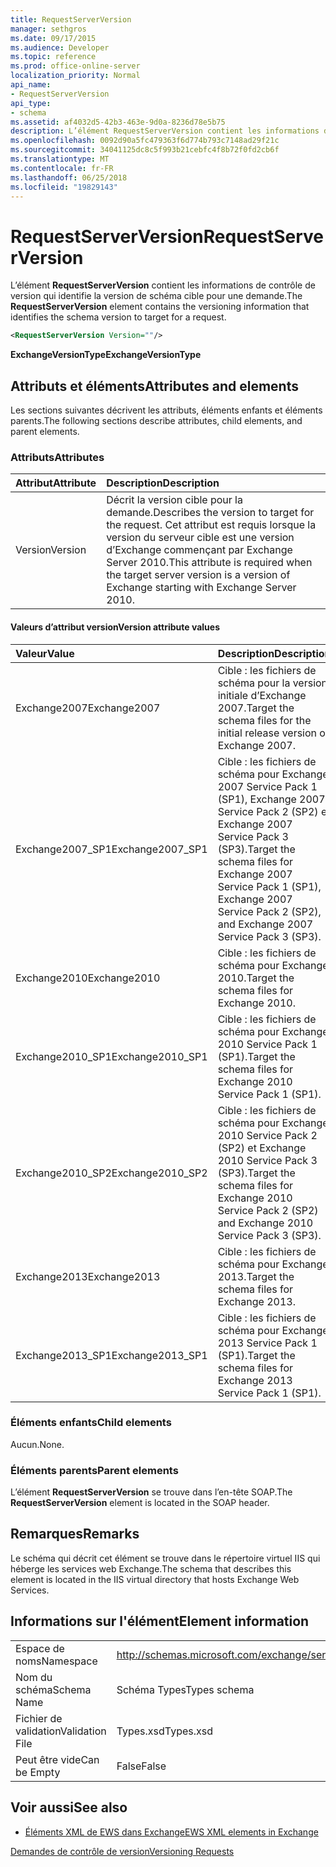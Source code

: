 ```yaml
---
title: RequestServerVersion
manager: sethgros
ms.date: 09/17/2015
ms.audience: Developer
ms.topic: reference
ms.prod: office-online-server
localization_priority: Normal
api_name:
- RequestServerVersion
api_type:
- schema
ms.assetid: af4032d5-42b3-463e-9d0a-8236d78e5b75
description: L’élément RequestServerVersion contient les informations de contrôle de version qui identifie la version de schéma cible pour une demande.
ms.openlocfilehash: 0092d90a5fc479363f6d774b793c7148ad29f21c
ms.sourcegitcommit: 34041125dc8c5f993b21cebfc4f8b72f0fd2cb6f
ms.translationtype: MT
ms.contentlocale: fr-FR
ms.lasthandoff: 06/25/2018
ms.locfileid: "19829143"
---
```

# <a name="requestserverversion"></a><span data-ttu-id="034e5-103">RequestServerVersion</span><span class="sxs-lookup"><span data-stu-id="034e5-103">RequestServerVersion</span></span>

<span data-ttu-id="034e5-104">L’élément **RequestServerVersion** contient les informations de contrôle de version qui identifie la version de schéma cible pour une demande.</span><span class="sxs-lookup"><span data-stu-id="034e5-104">The **RequestServerVersion** element contains the versioning information that identifies the schema version to target for a request.</span></span> 
  
```XML
<RequestServerVersion Version=""/>
```

 <span data-ttu-id="034e5-105">**ExchangeVersionType**</span><span class="sxs-lookup"><span data-stu-id="034e5-105">**ExchangeVersionType**</span></span>
## <a name="attributes-and-elements"></a><span data-ttu-id="034e5-106">Attributs et éléments</span><span class="sxs-lookup"><span data-stu-id="034e5-106">Attributes and elements</span></span>

<span data-ttu-id="034e5-107">Les sections suivantes décrivent les attributs, éléments enfants et éléments parents.</span><span class="sxs-lookup"><span data-stu-id="034e5-107">The following sections describe attributes, child elements, and parent elements.</span></span>
  
### <a name="attributes"></a><span data-ttu-id="034e5-108">Attributs</span><span class="sxs-lookup"><span data-stu-id="034e5-108">Attributes</span></span>

|<span data-ttu-id="034e5-109">**Attribut**</span><span class="sxs-lookup"><span data-stu-id="034e5-109">**Attribute**</span></span>|<span data-ttu-id="034e5-110">**Description**</span><span class="sxs-lookup"><span data-stu-id="034e5-110">**Description**</span></span>|
|:-----|:-----|
|<span data-ttu-id="034e5-111">Version</span><span class="sxs-lookup"><span data-stu-id="034e5-111">Version</span></span>  <br/> |<span data-ttu-id="034e5-112">Décrit la version cible pour la demande.</span><span class="sxs-lookup"><span data-stu-id="034e5-112">Describes the version to target for the request.</span></span> <span data-ttu-id="034e5-113">Cet attribut est requis lorsque la version du serveur cible est une version d’Exchange commençant par Exchange Server 2010.</span><span class="sxs-lookup"><span data-stu-id="034e5-113">This attribute is required when the target server version is a version of Exchange starting with Exchange Server 2010.</span></span>  <br/> |
   
#### <a name="version-attribute-values"></a><span data-ttu-id="034e5-114">Valeurs d’attribut version</span><span class="sxs-lookup"><span data-stu-id="034e5-114">Version attribute values</span></span>

|<span data-ttu-id="034e5-115">**Valeur**</span><span class="sxs-lookup"><span data-stu-id="034e5-115">**Value**</span></span>|<span data-ttu-id="034e5-116">**Description**</span><span class="sxs-lookup"><span data-stu-id="034e5-116">**Description**</span></span>|
|:-----|:-----|
|<span data-ttu-id="034e5-117">Exchange2007</span><span class="sxs-lookup"><span data-stu-id="034e5-117">Exchange2007</span></span>  <br/> |<span data-ttu-id="034e5-118">Cible : les fichiers de schéma pour la version initiale d’Exchange 2007.</span><span class="sxs-lookup"><span data-stu-id="034e5-118">Target the schema files for the initial release version of Exchange 2007.</span></span>  <br/> |
|<span data-ttu-id="034e5-119">Exchange2007_SP1</span><span class="sxs-lookup"><span data-stu-id="034e5-119">Exchange2007_SP1</span></span>  <br/> |<span data-ttu-id="034e5-120">Cible : les fichiers de schéma pour Exchange 2007 Service Pack 1 (SP1), Exchange 2007 Service Pack 2 (SP2) et Exchange 2007 Service Pack 3 (SP3).</span><span class="sxs-lookup"><span data-stu-id="034e5-120">Target the schema files for Exchange 2007 Service Pack 1 (SP1), Exchange 2007 Service Pack 2 (SP2), and Exchange 2007 Service Pack 3 (SP3).</span></span>  <br/> |
|<span data-ttu-id="034e5-121">Exchange2010</span><span class="sxs-lookup"><span data-stu-id="034e5-121">Exchange2010</span></span>  <br/> |<span data-ttu-id="034e5-122">Cible : les fichiers de schéma pour Exchange 2010.</span><span class="sxs-lookup"><span data-stu-id="034e5-122">Target the schema files for Exchange 2010.</span></span>  <br/> |
|<span data-ttu-id="034e5-123">Exchange2010_SP1</span><span class="sxs-lookup"><span data-stu-id="034e5-123">Exchange2010_SP1</span></span>  <br/> |<span data-ttu-id="034e5-124">Cible : les fichiers de schéma pour Exchange 2010 Service Pack 1 (SP1).</span><span class="sxs-lookup"><span data-stu-id="034e5-124">Target the schema files for Exchange 2010 Service Pack 1 (SP1).</span></span>  <br/> |
|<span data-ttu-id="034e5-125">Exchange2010_SP2</span><span class="sxs-lookup"><span data-stu-id="034e5-125">Exchange2010_SP2</span></span>  <br/> |<span data-ttu-id="034e5-126">Cible : les fichiers de schéma pour Exchange 2010 Service Pack 2 (SP2) et Exchange 2010 Service Pack 3 (SP3).</span><span class="sxs-lookup"><span data-stu-id="034e5-126">Target the schema files for Exchange 2010 Service Pack 2 (SP2) and Exchange 2010 Service Pack 3 (SP3).</span></span>  <br/> |
|<span data-ttu-id="034e5-127">Exchange2013</span><span class="sxs-lookup"><span data-stu-id="034e5-127">Exchange2013</span></span>  <br/> |<span data-ttu-id="034e5-128">Cible : les fichiers de schéma pour Exchange 2013.</span><span class="sxs-lookup"><span data-stu-id="034e5-128">Target the schema files for Exchange 2013.</span></span>  <br/> |
|<span data-ttu-id="034e5-129">Exchange2013_SP1</span><span class="sxs-lookup"><span data-stu-id="034e5-129">Exchange2013_SP1</span></span>  <br/> |<span data-ttu-id="034e5-130">Cible : les fichiers de schéma pour Exchange 2013 Service Pack 1 (SP1).</span><span class="sxs-lookup"><span data-stu-id="034e5-130">Target the schema files for Exchange 2013 Service Pack 1 (SP1).</span></span>  <br/> |
   
### <a name="child-elements"></a><span data-ttu-id="034e5-131">Éléments enfants</span><span class="sxs-lookup"><span data-stu-id="034e5-131">Child elements</span></span>

<span data-ttu-id="034e5-132">Aucun.</span><span class="sxs-lookup"><span data-stu-id="034e5-132">None.</span></span>
  
### <a name="parent-elements"></a><span data-ttu-id="034e5-133">Éléments parents</span><span class="sxs-lookup"><span data-stu-id="034e5-133">Parent elements</span></span>

<span data-ttu-id="034e5-134">L’élément **RequestServerVersion** se trouve dans l’en-tête SOAP.</span><span class="sxs-lookup"><span data-stu-id="034e5-134">The **RequestServerVersion** element is located in the SOAP header.</span></span> 
  
## <a name="remarks"></a><span data-ttu-id="034e5-135">Remarques</span><span class="sxs-lookup"><span data-stu-id="034e5-135">Remarks</span></span>

<span data-ttu-id="034e5-136">Le schéma qui décrit cet élément se trouve dans le répertoire virtuel IIS qui héberge les services web Exchange.</span><span class="sxs-lookup"><span data-stu-id="034e5-136">The schema that describes this element is located in the IIS virtual directory that hosts Exchange Web Services.</span></span>
  
## <a name="element-information"></a><span data-ttu-id="034e5-137">Informations sur l'élément</span><span class="sxs-lookup"><span data-stu-id="034e5-137">Element information</span></span>

|||
|:-----|:-----|
|<span data-ttu-id="034e5-138">Espace de noms</span><span class="sxs-lookup"><span data-stu-id="034e5-138">Namespace</span></span>  <br/> |http://schemas.microsoft.com/exchange/services/2006/types  <br/> |
|<span data-ttu-id="034e5-139">Nom du schéma</span><span class="sxs-lookup"><span data-stu-id="034e5-139">Schema Name</span></span>  <br/> |<span data-ttu-id="034e5-140">Schéma Types</span><span class="sxs-lookup"><span data-stu-id="034e5-140">Types schema</span></span>  <br/> |
|<span data-ttu-id="034e5-141">Fichier de validation</span><span class="sxs-lookup"><span data-stu-id="034e5-141">Validation File</span></span>  <br/> |<span data-ttu-id="034e5-142">Types.xsd</span><span class="sxs-lookup"><span data-stu-id="034e5-142">Types.xsd</span></span>  <br/> |
|<span data-ttu-id="034e5-143">Peut être vide</span><span class="sxs-lookup"><span data-stu-id="034e5-143">Can be Empty</span></span>  <br/> |<span data-ttu-id="034e5-144">False</span><span class="sxs-lookup"><span data-stu-id="034e5-144">False</span></span>  <br/> |
   
## <a name="see-also"></a><span data-ttu-id="034e5-145">Voir aussi</span><span class="sxs-lookup"><span data-stu-id="034e5-145">See also</span></span>



- [<span data-ttu-id="034e5-146">Éléments XML de EWS dans Exchange</span><span class="sxs-lookup"><span data-stu-id="034e5-146">EWS XML elements in Exchange</span></span>](ews-xml-elements-in-exchange.md)


[<span data-ttu-id="034e5-147">Demandes de contrôle de version</span><span class="sxs-lookup"><span data-stu-id="034e5-147">Versioning Requests</span></span>](http://msdn.microsoft.com/library/76877b0a-d2e5-4c74-9295-7b445a41d46a%28Office.15%29.aspx)

